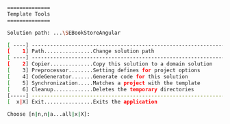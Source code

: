 ﻿```bash
==============  
Template Tools  
==============  

Solution path: ...\SEBookStoreAngular

[ ----] -----------------------------------------------------------------  
[    1] Path................Change solution path  
[ ----] -----------------------------------------------------------------  
[    2] Copier..............Copy this solution to a domain solution  
[    3] Preprocessor........Setting defines for project options  
[    4] CodeGenerator.......Generate code for this solution  
[    5] Synchronization.....Matches a project with the template  
[    6] Cleanup.............Deletes the temporary directories  
[-----] -----------------------------------------------------------------  
[  x|X] Exit................Exits the application  

Choose [n|n,n|a...all|x|X]:  
```
